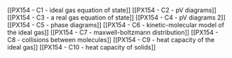 [[PX154 - C1 - ideal gas equation of state]]
[[PX154 - C2 - pV diagrams]]
[[PX154 - C3 - a real gas equation of state]]
[[PX154 - C4 - pV diagrams 2]]
[[PX154 - C5 - phase diagrams]]
[[PX154 - C6 - kinetic-molecular model of the ideal gas]]
[[PX154 - C7 - maxwell-boltzmann distribution]]
[[PX154 - C8 - collisions between molecules]]
[[PX154 - C9 - heat capacity of the ideal gas]]
[[PX154 - C10 - heat capacity of solids]]
